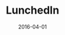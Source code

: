 ---
layout: post
title:  LunchedIn
summary: LunchedIn is a web application designed to enable professional networking within colleagues in huge organizations, in a fun, food-centric way. On signing up, the user is able to view other members of his organization online and mark friends friends and cuisine preferences. The user is also able to specify days on which he/she is availble for lunch during the week. The app then acts as an email service, creating small, comfortable groups of known and unknown colleagues and sending them to a restaurant closeby that satisfies all their cuisine preferences.
role: Technology Lead
project-url: https://trylunchedin.com
image: mobius_screenshot.jpg
date:   2016-04-01
categories: post
type: project
tags: 
- product-management
- fullstack-development 
- startup
---